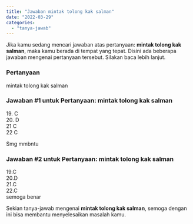```yaml
---
title: "Jawaban mintak tolong kak salman"
date: "2022-03-29"
categories: 
  - "tanya-jawab"
---
```


Jika kamu sedang mencari jawaban atas pertanyaan: **mintak tolong kak salman**, maka kamu berada di tempat yang tepat. Disini ada beberapa jawaban mengenai pertanyaan tersebut. Silakan baca lebih lanjut.

### Pertanyaan

mintak tolong kak salman

### Jawaban #1 untuk Pertanyaan: mintak tolong kak salman

19\. C  
20\. D  
21 C  
22 C  
  
Smg mmbntu

### Jawaban #2 untuk Pertanyaan: mintak tolong kak salman

19.C  
20.D  
21.C  
22.C  
semoga benar

Sekian tanya-jawab mengenai **mintak tolong kak salman**, semoga dengan ini bisa membantu menyelesaikan masalah kamu.
